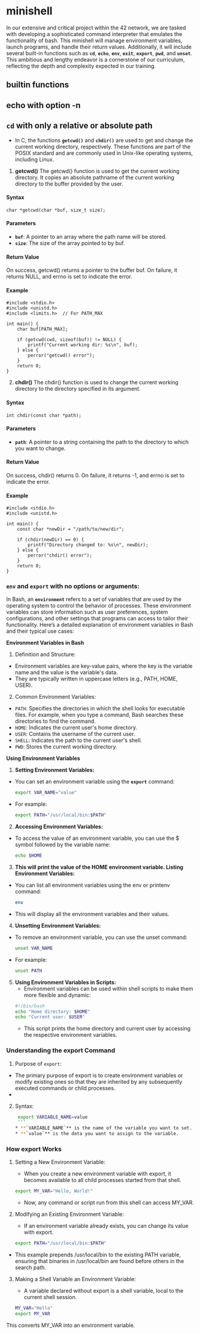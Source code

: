 # minishell

In our extensive and critical project within the 42 network, we are tasked with developing a sophisticated command interpreter that emulates the functionality of bash. This minishell will manage environment variables, launch programs, and handle their return values. Additionally, it will include several built-in functions such as **`cd`**, **`echo`**, **`env`**, **`exit`**, **`export`**, **`pwd`**, and **`unset`**. This ambitious and lengthy endeavor is a cornerstone of our curriculum, reflecting the depth and complexity expected in our training.

## builtin functions 


## echo with option -n
## `cd` with only a relative or absolute path

* In C, the functions **`getcwd()`** and **`chdir()`** are used to get and change the current working directory, respectively. These functions are part of the POSIX standard and are commonly used in Unix-like operating systems, including Linux.

1. **getcwd()**
The getcwd() function is used to get the current working directory. It copies an absolute pathname of the current working directory to the buffer provided by the user.

####  **Syntax**
```
char *getcwd(char *buf, size_t size);
```
####  **Parameters**
  
+ **`buf`**: A pointer to an array where the path name will be stored.
+ **`size`**: The size of the array pointed to by buf.
####  **Return Value**
On success, getcwd() returns a pointer to the buffer buf.
On failure, it returns NULL, and errno is set to indicate the error.


#### Example

```Copier le code
#include <stdio.h>
#include <unistd.h>
#include <limits.h>  // For PATH_MAX

int main() {
    char buf[PATH_MAX];

    if (getcwd(cwd, sizeof(buf)) != NULL) {
        printf("Current working dir: %s\n", buf);
    } else {
        perror("getcwd() error");
    }
    return 0;
}
```
2. **chdir()**
The chdir() function is used to change the current working directory to the directory specified in its argument.

####  **Syntax**
```
int chdir(const char *path);
```
####  **Parameters**
+ **`path`**: A pointer to a string containing the path to the directory to which you want to change.
####  **Return Value**
On success, chdir() returns 0.
On failure, it returns -1, and errno is set to indicate the error.

#### Example
```
#include <stdio.h>
#include <unistd.h>

int main() {
    const char *newDir = "/path/to/new/dir";

    if (chdir(newDir) == 0) {
        printf("Directory changed to: %s\n", newDir);
    } else {
        perror("chdir() error");
    }
    return 0;
}
```

### `env` and `export` with no options or arguments:


In Bash, an **`environment`** refers to a set of variables that are used by the operating system to control the behavior of processes. These environment variables can store information such as user preferences, system configurations, and other settings that programs can access to tailor their functionality. Here’s a detailed explanation of environment variables in Bash and their typical use cases:


**Environment Variables in Bash**
1. Definition and Structure:

* Environment variables are key-value pairs, where the key is the variable name and the value is the variable's data.
* They are typically written in uppercase letters (e.g., PATH, HOME, USER).
2. Common Environment Variables:

* `PATH`: Specifies the directories in which the shell looks for executable files. For example, when you type a command, Bash searches these directories to find the command.
* `HOME`: Indicates the current user's home directory.
* `USER`: Contains the username of the current user.
* `SHELL`: Indicates the path to the current user's shell.
* `PWD`: Stores the current working directory.
  
**Using Environment Variables**

1. **Setting Environment Variables:**

  * You can set an environment variable using the **`export`** command:
    ```bash
    export VAR_NAME="value"
    ```
  * For example:
    ```bash
    export PATH="/usr/local/bin:$PATH"
    ```
2. **Accessing Environment Variables:**

  * To access the value of an environment variable, you can use the $ symbol followed by the variable name:
    ```bash
    echo $HOME
    ```
3. **This will print the value of the HOME environment variable.
Listing Environment Variables:**


  * You can list all environment variables using the env or printenv command:
    ```bash
    env
    ```
  * This will display all the environment variables and their values.
4. **Unsetting Environment Variables:**

  * To remove an environment variable, you can use the unset command:
    ```bash
    unset VAR_NAME
    ```
  * For example:
    ```bash
    unset PATH
    ```
5. **Using Environment Variables in Scripts:**
    * Environment variables can be used within shell scripts to make them more flexible and dynamic:
    ```bash
    #!/bin/bash
    echo "Home directory: $HOME"
    echo "Current user: $USER"
    ```
    * This script prints the home directory and current user by accessing the respective environment variables.

 ### Understanding the export Command
1. Purpose of `export`:

* The primary purpose of export is to create environment variables or modify existing ones so that they are inherited by any subsequently executed commands or child processes.
* 
2. Syntax:

      ```bash
       export VARIABLE_NAME=value
       ```
   * **`VARIABLE_NAME`** is the name of the variable you want to set.
     * **`value`** is the data you want to assign to the variable.
### How export Works
1. Setting a New Environment Variable:

    * When you create a new environment variable with export, it becomes available to all child processes started from that shell.
    ```bash
    export MY_VAR="Hello, World!"
    ```
   * Now, any command or script run from this shell can access MY_VAR.
2. Modifying an Existing Environment Variable:

    * If an environment variable already exists, you can change its value with export.
    ```bash
    export PATH="/usr/local/bin:$PATH"
    ```
  * This example prepends /usr/local/bin to the existing PATH variable, ensuring that binaries in /usr/local/bin are found before others in the search path.
3. Making a Shell Variable an Environment Variable:

    * A variable declared without export is a shell variable, local to the current shell session.
    ```bash
    MY_VAR="Hello"
    export MY_VAR
     ```
This converts MY_VAR into an environment variable.
